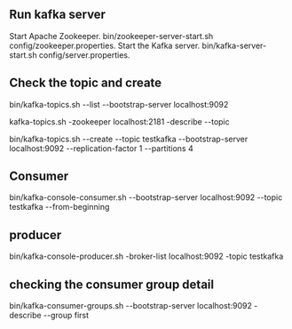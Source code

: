 ## Run kafka server

Start Apache Zookeeper. bin/zookeeper-server-start.sh config/zookeeper.properties.
Start the Kafka server. bin/kafka-server-start.sh config/server.properties.


## Check the topic and create

bin/kafka-topics.sh --list --bootstrap-server localhost:9092

kafka-topics.sh -zookeeper localhost:2181 -describe --topic <name>

bin/kafka-topics.sh --create --topic testkafka --bootstrap-server localhost:9092 --replication-factor 1 --partitions 4

## Consumer
bin/kafka-console-consumer.sh --bootstrap-server localhost:9092 --topic testkafka --from-beginning


## producer 
bin/kafka-console-producer.sh -broker-list localhost:9092 -topic testkafka


## checking the consumer group detail
bin/kafka-consumer-groups.sh --bootstrap-server localhost:9092 -describe --group first

